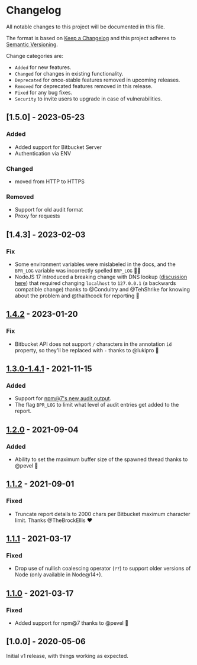 # Changelog

All notable changes to this project will be documented in this file.

The format is based on [Keep a Changelog](http://keepachangelog.com/en/1.0.0/)
and this project adheres to [Semantic Versioning](http://semver.org/spec/v2.0.0.html).

Change categories are:

* `Added` for new features.
* `Changed` for changes in existing functionality.
* `Deprecated` for once-stable features removed in upcoming releases.
* `Removed` for deprecated features removed in this release.
* `Fixed` for any bug fixes.
* `Security` to invite users to upgrade in case of vulnerabilities.

## [1.5.0] - 2023-05-23

### Added
- Added support for Bitbucket Server
- Authentication via ENV

### Changed
- moved from HTTP to HTTPS

### Removed
- Support for old audit format
- Proxy for requests

## [1.4.3] - 2023-02-03

### Fix

- Some environment variables were mislabeled in the docs, and the `BPR_LOG` variable was incorrectly spelled `BRP_LOG` 🤦‍♂️
- NodeJS 17 introduced a breaking change with DNS lookup ([discussion here](https://github.com/nodejs/node/issues/40702)) that required changing `localhost` to `127.0.0.1` (a backwards compatible change) thanks to @Conduitry and @TehShrike for knowing about the problem and @thaithcock for reporting 🎉

## [1.4.2] - 2023-01-20

### Fix

- Bitbucket API does not support `/` characters in the annotation `id` property, so they'll be replaced with `-` thanks to @lukipro 💪

## [1.3.0-1.4.1] - 2021-11-15

### Added

- Support for [npm@7's new audit output](https://github.com/npm/cli/blob/latest/changelogs/CHANGELOG-7.md#npm-audit).
- The flag `BPR_LOG` to limit what level of audit entries get added to the report.

## [1.2.0] - 2021-09-04

### Added

- Ability to set the maximum buffer size of the spawned thread thanks to @pevel 💪

## [1.1.2] - 2021-09-01

### Fixed

- Truncate report details to 2000 chars per Bitbucket maximum character limit. Thanks @TheBrockEllis ❤️

## [1.1.1] - 2021-03-17

### Fixed

- Drop use of nullish coalescing operator (`??`) to support older versions of Node (only available in Node@14+).

## [1.1.0] - 2021-03-17

### Fixed

- Added support for npm@7 thanks to @pevel 🎉

## [1.0.0] - 2020-05-06

Initial v1 release, with things working as expected.

[Unreleased]: https://github.com/saibotsivad/bpr-npm-audit/compare/v1.1.0...HEAD
[1.4.2]: https://github.com/saibotsivad/bpr-npm-audit/compare/v1.4.1...v1.4.2
[1.3.0-1.4.1]: https://github.com/saibotsivad/bpr-npm-audit/compare/v1.2.0...v1.4.1
[1.2.0]: https://github.com/saibotsivad/bpr-npm-audit/compare/v1.1.1...v1.2.0
[1.1.2]: https://github.com/saibotsivad/bpr-npm-audit/compare/v1.1.1...v1.1.2
[1.1.1]: https://github.com/saibotsivad/bpr-npm-audit/compare/v1.1.0...v1.1.1
[1.1.0]: https://github.com/saibotsivad/bpr-npm-audit/compare/v1.0.0...v1.1.0
